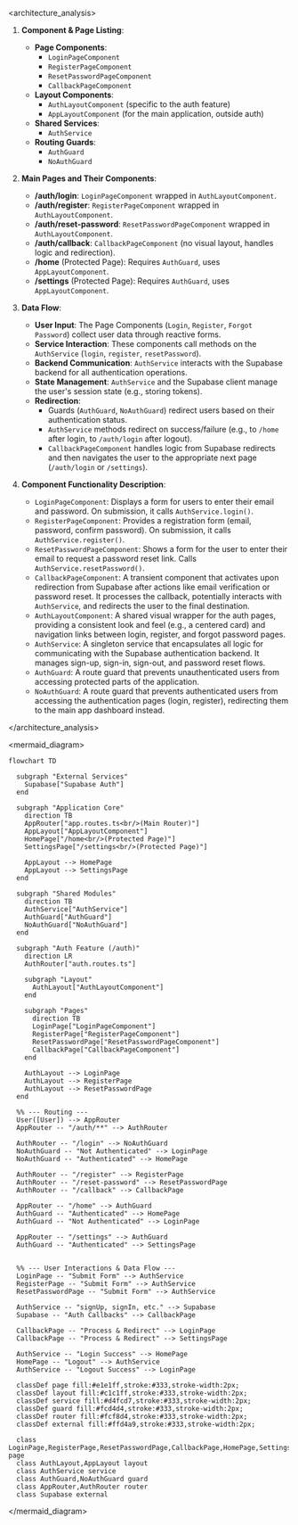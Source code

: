 <architecture_analysis>

1.  **Component & Page Listing**:
    *   **Page Components**:
        *   `LoginPageComponent`
        *   `RegisterPageComponent`
        *   `ResetPasswordPageComponent`
        *   `CallbackPageComponent`
    *   **Layout Components**:
        *   `AuthLayoutComponent` (specific to the auth feature)
        *   `AppLayoutComponent` (for the main application, outside auth)
    *   **Shared Services**:
        *   `AuthService`
    *   **Routing Guards**:
        *   `AuthGuard`
        *   `NoAuthGuard`

2.  **Main Pages and Their Components**:
    *   **/auth/login**: `LoginPageComponent` wrapped in `AuthLayoutComponent`.
    *   **/auth/register**: `RegisterPageComponent` wrapped in `AuthLayoutComponent`.
    *   **/auth/reset-password**: `ResetPasswordPageComponent` wrapped in `AuthLayoutComponent`.
    *   **/auth/callback**: `CallbackPageComponent` (no visual layout, handles logic and redirection).
    *   **/home** (Protected Page): Requires `AuthGuard`, uses `AppLayoutComponent`.
    *   **/settings** (Protected Page): Requires `AuthGuard`, uses `AppLayoutComponent`.

3.  **Data Flow**:
    *   **User Input**: The Page Components (`Login`, `Register`, `Forgot Password`) collect user data through reactive forms.
    *   **Service Interaction**: These components call methods on the `AuthService` (`login`, `register`, `resetPassword`).
    *   **Backend Communication**: `AuthService` interacts with the Supabase backend for all authentication operations.
    *   **State Management**: `AuthService` and the Supabase client manage the user's session state (e.g., storing tokens).
    *   **Redirection**:
        *   Guards (`AuthGuard`, `NoAuthGuard`) redirect users based on their authentication status.
        *   `AuthService` methods redirect on success/failure (e.g., to `/home` after login, to `/auth/login` after logout).
        *   `CallbackPageComponent` handles logic from Supabase redirects and then navigates the user to the appropriate next page (`/auth/login` or `/settings`).

4.  **Component Functionality Description**:
    *   `LoginPageComponent`: Displays a form for users to enter their email and password. On submission, it calls `AuthService.login()`.
    *   `RegisterPageComponent`: Provides a registration form (email, password, confirm password). On submission, it calls `AuthService.register()`.
    *   `ResetPasswordPageComponent`: Shows a form for the user to enter their email to request a password reset link. Calls `AuthService.resetPassword()`.
    *   `CallbackPageComponent`: A transient component that activates upon redirection from Supabase after actions like email verification or password reset. It processes the callback, potentially interacts with `AuthService`, and redirects the user to the final destination.
    *   `AuthLayoutComponent`: A shared visual wrapper for the auth pages, providing a consistent look and feel (e.g., a centered card) and navigation links between login, register, and forgot password pages.
    *   `AuthService`: A singleton service that encapsulates all logic for communicating with the Supabase authentication backend. It manages sign-up, sign-in, sign-out, and password reset flows.
    *   `AuthGuard`: A route guard that prevents unauthenticated users from accessing protected parts of the application.
    *   `NoAuthGuard`: A route guard that prevents authenticated users from accessing the authentication pages (login, register), redirecting them to the main app dashboard instead.

</architecture_analysis>

<mermaid_diagram>
```mermaid
flowchart TD

  subgraph "External Services"
    Supabase["Supabase Auth"]
  end

  subgraph "Application Core"
    direction TB
    AppRouter["app.routes.ts<br/>(Main Router)"]
    AppLayout["AppLayoutComponent"]
    HomePage["/home<br/>(Protected Page)"]
    SettingsPage["/settings<br/>(Protected Page)"]

    AppLayout --> HomePage
    AppLayout --> SettingsPage
  end

  subgraph "Shared Modules"
    direction TB
    AuthService["AuthService"]
    AuthGuard["AuthGuard"]
    NoAuthGuard["NoAuthGuard"]
  end

  subgraph "Auth Feature (/auth)"
    direction LR
    AuthRouter["auth.routes.ts"]

    subgraph "Layout"
      AuthLayout["AuthLayoutComponent"]
    end

    subgraph "Pages"
      direction TB
      LoginPage["LoginPageComponent"]
      RegisterPage["RegisterPageComponent"]
      ResetPasswordPage["ResetPasswordPageComponent"]
      CallbackPage["CallbackPageComponent"]
    end

    AuthLayout --> LoginPage
    AuthLayout --> RegisterPage
    AuthLayout --> ResetPasswordPage
  end

  %% --- Routing ---
  User([User]) --> AppRouter
  AppRouter -- "/auth/**" --> AuthRouter

  AuthRouter -- "/login" --> NoAuthGuard
  NoAuthGuard -- "Not Authenticated" --> LoginPage
  NoAuthGuard -- "Authenticated" --> HomePage

  AuthRouter -- "/register" --> RegisterPage
  AuthRouter -- "/reset-password" --> ResetPasswordPage
  AuthRouter -- "/callback" --> CallbackPage

  AppRouter -- "/home" --> AuthGuard
  AuthGuard -- "Authenticated" --> HomePage
  AuthGuard -- "Not Authenticated" --> LoginPage

  AppRouter -- "/settings" --> AuthGuard
  AuthGuard -- "Authenticated" --> SettingsPage


  %% --- User Interactions & Data Flow ---
  LoginPage -- "Submit Form" --> AuthService
  RegisterPage -- "Submit Form" --> AuthService
  ResetPasswordPage -- "Submit Form" --> AuthService

  AuthService -- "signUp, signIn, etc." --> Supabase
  Supabase -- "Auth Callbacks" --> CallbackPage

  CallbackPage -- "Process & Redirect" --> LoginPage
  CallbackPage -- "Process & Redirect" --> SettingsPage

  AuthService -- "Login Success" --> HomePage
  HomePage -- "Logout" --> AuthService
  AuthService -- "Logout Success" --> LoginPage

  classDef page fill:#e1e1ff,stroke:#333,stroke-width:2px;
  classDef layout fill:#c1c1ff,stroke:#333,stroke-width:2px;
  classDef service fill:#d4fcd7,stroke:#333,stroke-width:2px;
  classDef guard fill:#fcd4d4,stroke:#333,stroke-width:2px;
  classDef router fill:#fcf8d4,stroke:#333,stroke-width:2px;
  classDef external fill:#ffd4a9,stroke:#333,stroke-width:2px;

  class LoginPage,RegisterPage,ResetPasswordPage,CallbackPage,HomePage,SettingsPage page
  class AuthLayout,AppLayout layout
  class AuthService service
  class AuthGuard,NoAuthGuard guard
  class AppRouter,AuthRouter router
  class Supabase external
```
</mermaid_diagram> 
